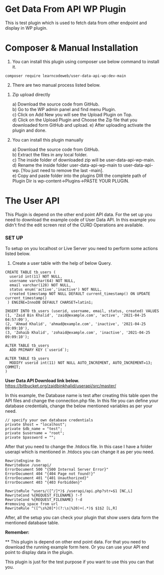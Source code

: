 # Get Data From API WP Plugin
This is test plugin which is used to fetch data from other endpoint and display in WP plugin.

# Composer & Manual Installation

1) You can install this plugin using composer use below command to install it.

`composer require learncodeweb/user-data-api-wp:dev-main`

2) There are two manual process listed below.

1. Zip upload directly
    
    a) Download the source  code from GitHub.    
    b) Go to the WP admin panel and find menu Plugin.    
    c) Click on Add New you will see the Upload Plugin on Top.    
    d) Click on the Upload Plugin and Choose the Zip file that you downloaded form GitHub and upload.
    e) After uploading activate the plugin and done.

2. You can install this plugin manually
    
    a) Download the source code from GitHub.    
    b) Extract the files in any local folder.    
    c) The inside folder of downloaded zip will be user-data-api-wp-main.    
    d) Rename the inside folder user-data-api-wp-main to user-data-api-wp. [You just need to remove the last -main].    
    e) Copy and paste folder into the plugins DIR the complete path of Plugin Dir is wp-content->Plugins->PASTE YOUR PLUGIN.    


# The User API
This Plugin is depend on the other end point API data. For the set up you need to download the example code of User Data API. In this example you didn’t find the edit screen rest of the CURD Operations are available.

### SET UP
To setup on you localhost or Live Server you need to perform some actions listed below.

 1) Create a user table with the help of below Query.

```
CREATE TABLE tb_users (
  userid int(11) NOT NULL,
  username varchar(64) NOT NULL,
  email varchar(128) NOT NULL,
  status enum('active','inactive') NOT NULL,
  created timestamp NOT NULL DEFAULT current_timestamp() ON UPDATE current_timestamp()
 ) ENGINE=InnoDB DEFAULT CHARSET=latin1;
 
INSERT INTO tb_users (userid, username, email, status, created) VALUES
(1, 'Zaid Bin Khalid', 'zaid@example.com', 'active', '2021-04-25 04:57:09'),
(2, 'Ahmad Khalid', 'ahmad@example.com', 'inactive', '2021-04-25 09:09:10'),
(3, 'Zohaib Khalid', 'zohaid@example.com', 'inactive', '2021-04-25 09:09:10');

ALTER TABLE tb_users
  ADD PRIMARY KEY (`userid`);
  
ALTER TABLE tb_users
  MODIFY userid int(11) NOT NULL AUTO_INCREMENT, AUTO_INCREMENT=13;
COMMIT;
)
```

**User Data API Download link below.**
https://bitbucket.org/zaidbinkhalid/userapi/src/master/

In this example, the Database name is test after creating this table open the API files and change the connection.php file.
In this file you can define your database credentials, change the below mentioned variables as per your need.

```
// specify your own database credentials
private $host = "localhost";
private $db_name = "test";
private $username = "root";
private $password = "";
```

After that you need to change the .htdocs file. In this case I have a folder userapi which is mentioned in .htdocs you can change it as per you need.

```
RewriteEngine On
RewriteBase /userapi/
ErrorDocument 500 "{500 Internal Server Error}"
ErrorDocument 404 "{404 Page not found!}"
ErrorDocument 401 "{401 Unauthorized}"
ErrorDocument 403 "{403 Forbidden}"

RewriteRule ^users/([^/]*)$ /userapi/api.php?str=$1 [NC,L]
RewriteCond %{REQUEST_FILENAME} !-f
RewriteCond %{REQUEST_FILENAME} !-d
#removing space from url 
RewriteRule ^([^\s%20]*)(?:\s|%20)+(.*)$ $1$2 [L,R]
```

After, all the setup you can check your plugin that show users data form the mentioned database table.

**Remember:**

** This plugin is depend on other end point data. For that you need to download the running example form here. Or you can use your API end point to display data in the plugin.

This plugin is just for the test purpose if you want to use this you can that you.
